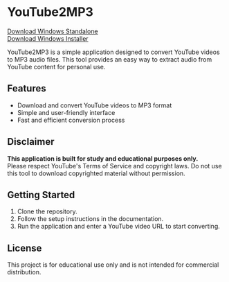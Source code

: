 # YouTube2MP3
  
[Download Windows Standalone](releases/win/1.0.0/YT2MP3-standalone.exe)  
[Download Windows Installer](releases/win/1.0.0/YT2MP3-setup.exe)  


YouTube2MP3 is a simple application designed to convert YouTube videos to MP3 audio files. This tool provides an easy way to extract audio from YouTube content for personal use.

## Features

- Download and convert YouTube videos to MP3 format
- Simple and user-friendly interface
- Fast and efficient conversion process

## Disclaimer

**This application is built for study and educational purposes only.**  
Please respect YouTube's Terms of Service and copyright laws. Do not use this tool to download copyrighted material without permission.


## Getting Started

1. Clone the repository.
2. Follow the setup instructions in the documentation.
3. Run the application and enter a YouTube video URL to start converting.

## License

This project is for educational use only and is not intended for commercial distribution.
